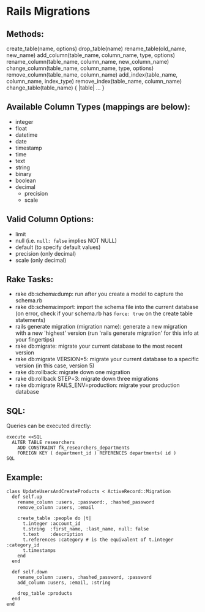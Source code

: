 # Rails Migrations

## Methods:

  create_table(name, options)
  drop_table(name)
  rename_table(old_name, new_name)
  add_column(table_name, column_name, type, options)
  rename_column(table_name, column_name, new_column_name)
  change_column(table_name, column_name, type, options)
  remove_column(table_name, column_name)
  add_index(table_name, column_name, index_type)
  remove_index(table_name, column_name)
  change_table(table_name) { |table| ... }

## Available Column Types (mappings are below):

* integer
* float
* datetime
* date
* timestamp
* time
* text
* string
* binary
* boolean
* decimal
  - precision
  - scale

## Valid Column Options:

* limit
* null (i.e. `null: false` implies NOT NULL)
* default (to specify default values)
* precision (only decimal)
* scale (only decimal)

## Rake Tasks:

- rake db:schema:dump: run after you create a model to capture the schema.rb
- rake db:schema:import: import the schema file into the current database
  (on error, check if your schema.rb has `force: true` on the create table
  statements)
- rails generate migration (migration name): generate a new migration with
  a new 'highest' version (run 'rails generate migration' for this info at
  your fingertips)
- rake db:migrate: migrate your current database to the most recent version
- rake db:migrate VERSION=5: migrate your current database to a specific
  version (in this case, version 5)
- rake db:rollback: migrate down one migration
- rake db:rollback STEP=3: migrate down three migrations
- rake db:migrate RAILS_ENV=production: migrate your production database

## SQL:

Queries can be executed directly:

    execute <<SQL
      ALTER TABLE researchers
        ADD CONSTRAINT fk_researchers_departments
        FOREIGN KEY ( department_id ) REFERENCES departments( id )
    SQL

## Example:

    class UpdateUsersAndCreateProducts < ActiveRecord::Migration
      def self.up
        rename_column :users, :password:, :hashed_password
        remove_column :users, :email

        create_table :people do |t|
          t.integer :account_id
          t.string  :first_name, :last_name, null: false
          t.text    :description
          t.references :category # is the equivalent of t.integer :category_id
          t.timestamps
        end
      end

      def self.down
        rename_column :users, :hashed_password, :password
        add_column :users, :email, :string

        drop_table :products
      end
    end
